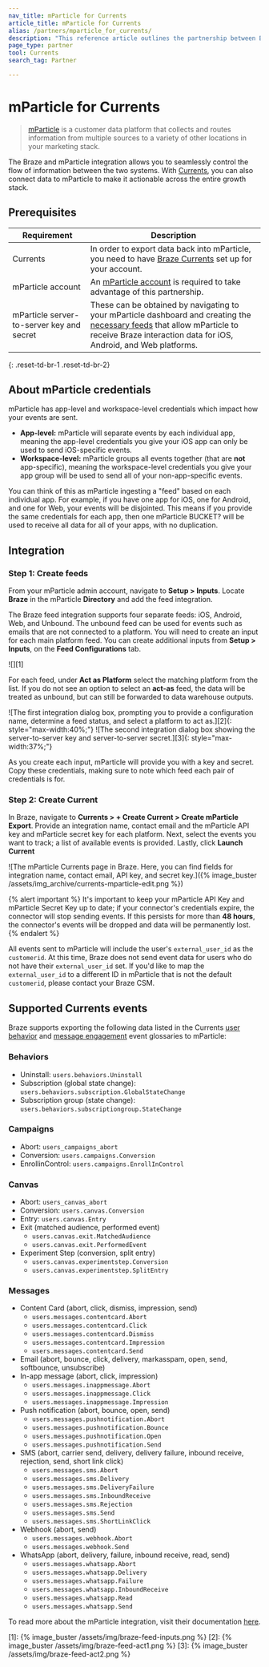 ```yaml
---
nav_title: mParticle for Currents
article_title: mParticle for Currents
alias: /partners/mparticle_for_currents/
description: "This reference article outlines the partnership between Braze Currents and mParticle, a customer data platform that collects and routes information between sources in your marketing stack."
page_type: partner
tool: Currents
search_tag: Partner

---
```


# mParticle for Currents

> [mParticle](https://www.mparticle.com) is a customer data platform that collects and routes information from multiple sources to a variety of other locations in your marketing stack.

The Braze and mParticle integration allows you to seamlessly control the flow of information between the two systems. With [Currents]({{site.baseurl}}/user_guide/data_and_analytics/braze_currents/), you can also connect data to mParticle to make it actionable across the entire growth stack. 

## Prerequisites

| Requirement | Description |
| ----------- | ----------- |
| Currents | In order to export data back into mParticle, you need to have [Braze Currents]({{site.baseurl}}/user_guide/data_and_analytics/braze_currents/#access-currents) set up for your account. |
| mParticle account | An [mParticle account](https://app.mparticle.com/login) is required to take advantage of this partnership. |
| mParticle server-to-server key and secret | These can be obtained by navigating to your mParticle dashboard and creating the [necessary feeds](#step-1-create-feeds) that allow mParticle to receive Braze interaction data for iOS, Android, and Web platforms.|
{: .reset-td-br-1 .reset-td-br-2}

## About mParticle credentials

mParticle has app-level and workspace-level credentials which impact how your events are sent.

- **App-level:** mParticle will separate events by each individual app, meaning the app-level credentials you give your iOS app can only be used to send iOS-specific events.
- **Workspace-level:** mParticle groups all events together (that are **not** app-specific), meaning the workspace-level credentials you give your app group will be used to send all of your non-app-specific events.

You can think of this as mParticle ingesting a "feed" based on each individual app. For example, if you have one app for iOS, one for Android, and one for Web, your events will be disjointed. This means if you provide the same credentials for each app, then one mParticle BUCKET? will be used to receive all data for all of your apps, with no duplication.

## Integration

### Step 1: Create feeds

From your mParticle admin account, navigate to **Setup > Inputs**. Locate **Braze** in the mParticle **Directory** and add the feed integration.

The Braze feed integration supports four separate feeds: iOS, Android, Web, and Unbound. The unbound feed can be used for events such as emails that are not connected to a platform. You will need to create an input for each main platform feed. You can create additional inputs from **Setup > Inputs**, on the **Feed Configurations** tab.

![][1]

For each feed, under **Act as Platform** select the matching platform from the list. If you do not see an option to select an **act-as** feed, the data will be treated as unbound, but can still be forwarded to data warehouse outputs.

![The first integration dialog box, prompting you to provide a configuration name, determine a feed status, and select a platform to act as.][2]{: style="max-width:40%;"}  ![The second integration dialog box showing the server-to-server key and server-to-server secret.][3]{: style="max-width:37%;"}

As you create each input, mParticle will provide you with a key and secret. Copy these credentials, making sure to note which feed each pair of credentials is for.

### Step 2: Create Current

In Braze, navigate to **Currents > + Create Current > Create mParticle Export**. Provide an integration name,  contact email and the mParticle API key and mParticle secret key for each platform. Next, select the events you want to track; a list of available events is provided. Lastly, click **Launch Current**

![The mParticle Currents page in Braze. Here, you can find fields for integration name, contact email, API key, and secret key.]({% image_buster /assets/img_archive/currents-mparticle-edit.png %})

{% alert important %}
It's important to keep your mParticle API Key and mParticle Secret Key up to date; if your connector's credentials expire, the connector will stop sending events. If this persists for more than **48 hours**, the connector's events will be dropped and data will be permanently lost.
{% endalert %}

All events sent to mParticle will include the user's `external_user_id` as the `customerid`. At this time, Braze does not send event data for users who do not have their `external_user_id` set. If you'd like to map the `external_user_id` to a different ID in mParticle that is not the default `customerid`, please contact your Braze CSM. 

## Supported Currents events

Braze supports exporting the following data listed in the Currents [user behavior]({{site.baseurl}}/user_guide/data_and_analytics/braze_currents/event_glossary/customer_behavior_events/) and [message engagement]({{site.baseurl}}/user_guide/data_and_analytics/braze_currents/event_glossary/message_engagement_events/) event glossaries to mParticle:

### Behaviors
- Uninstall: `users.behaviors.Uninstall`
- Subscription (global state change): `users.behaviors.subscription.GlobalStateChange`
- Subscription group (state change): `users.behaviors.subscriptiongroup.StateChange`
  
### Campaigns
- Abort: `users_campaigns_abort`
- Conversion: `users.campaigns.Conversion`
- EnrollinControl: `users.campaigns.EnrollInControl`
  
### Canvas
- Abort: `users_canvas_abort`
- Conversion: `users.canvas.Conversion`
- Entry: `users.canvas.Entry`
- Exit (matched audience, performed event)
  - `users.canvas.exit.MatchedAudience`
  - `users.canvas.exit.PerformedEvent`
- Experiment Step (conversion, split entry)
  - `users.canvas.experimentstep.Conversion`
  - `users.canvas.experimentstep.SplitEntry`

### Messages
- Content Card (abort, click, dismiss, impression, send)
  - `users.messages.contentcard.Abort`
  - `users.messages.contentcard.Click`
  - `users.messages.contentcard.Dismiss`
  - `users.messages.contentcard.Impression`
  - `users.messages.contentcard.Send`
- Email (abort, bounce, click, delivery, markasspam, open, send, softbounce, unsubscribe)
- In-app message (abort, click, impression)
  - `users.messages.inappmessage.Abort`
  - `users.messages.inappmessage.Click`
  - `users.messages.inappmessage.Impression`
- Push notification (abort, bounce, open, send)
  - `users.messages.pushnotification.Abort`
  - `users.messages.pushnotification.Bounce`
  - `users.messages.pushnotification.Open`
  - `users.messages.pushnotification.Send`
- SMS (abort, carrier send, delivery, delivery failure, inbound receive, rejection, send, short link click)
  - `users.messages.sms.Abort`
  - `users.messages.sms.Delivery`
  - `users.messages.sms.DeliveryFailure`
  - `users.messages.sms.InboundReceive`
  - `users.messages.sms.Rejection`
  - `users.messages.sms.Send`
  - `users.messages.sms.ShortLinkClick`
- Webhook (abort, send)
  - `users.messages.webhook.Abort`
  - `users.messages.webhook.Send`
- WhatsApp (abort, delivery, failure, inbound receive, read, send)
  - `users.messages.whatsapp.Abort`
  - `users.messages.whatsapp.Delivery`
  - `users.messages.whatsapp.Failure`
  - `users.messages.whatsapp.InboundReceive`
  - `users.messages.whatsapp.Read`
  - `users.messages.whatsapp.Send`


To read more about the mParticle integration, visit their documentation [here](http://docs.mparticle.com/integrations/braze/feed).

[1]: {% image_buster /assets/img/braze-feed-inputs.png %}
[2]: {% image_buster /assets/img/braze-feed-act1.png %}
[3]: {% image_buster /assets/img/braze-feed-act2.png %}
